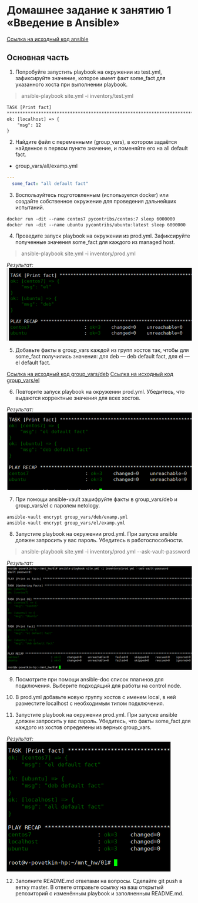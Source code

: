 # Домашнее задание к занятию 1 «Введение в Ansible»

[Ссылка на исходный код ansible](./home_work/mnt_01/)

## Основная часть

1. Попробуйте запустить playbook на окружении из test.yml, зафиксируйте значение, которое имеет факт some_fact для указанного хоста при выполнении playbook.

> ansible-playbook site.yml -i inventory/test.yml

```
TASK [Print fact] **********************************************************************************************************************************************************************************
ok: [localhost] => {
    "msg": 12
}
```

2. Найдите файл с переменными (group_vars), в котором задаётся найденное в первом пункте значение, и поменяйте его на all default fact.

* group_vars/all/examp.yml

```YAML
---
  some_fact: "all default fact"
```

3. Воспользуйтесь подготовленным (используется docker) или создайте собственное окружение для проведения дальнейших испытаний.

```
docker run -dit --name centos7 pycontribs/centos:7 sleep 6000000
docker run -dit --name ubuntu pycontribs/ubuntu:latest sleep 6000000
```


4. Проведите запуск playbook на окружении из prod.yml. Зафиксируйте полученные значения some_fact для каждого из managed host.

> ansible-playbook site.yml -i inventory/prod.yml

*Результат:*
![mnt1-task4-1](./home_work/mnt_01/screenshots/Screenshot_4.png)


5. Добавьте факты в group_vars каждой из групп хостов так, чтобы для some_fact получились значения: для deb — deb default fact, для el — el default fact.

[Ссылка на исходный код group_vars/deb](./home_work/mnt_01/group_vars/deb/examp.yml)
[Ссылка на исходный код group_vars/el](./home_work/mnt_01/group_vars/el/examp.yml)

6. Повторите запуск playbook на окружении prod.yml. Убедитесь, что выдаются корректные значения для всех хостов.

*Результат:*
![mnt1-task6-1](./home_work/mnt_01/screenshots/Screenshot_6.png)


7. При помощи ansible-vault зашифруйте факты в group_vars/deb и group_vars/el с паролем netology.

```
ansible-vault encrypt group_vars/deb/examp.yml
ansible-vault encrypt group_vars/el/examp.yml
```
8. Запустите playbook на окружении prod.yml. При запуске ansible должен запросить у вас пароль. Убедитесь в работоспособности.

> ansible-playbook site.yml -i inventory/prod.yml --ask-vault-password

*Результат:*
![mnt1-task8-1](./home_work/mnt_01/screenshots/Screenshot_8.png)

9. Посмотрите при помощи ansible-doc список плагинов для подключения. Выберите подходящий для работы на control node.

10. В prod.yml добавьте новую группу хостов с именем local, в ней разместите localhost с необходимым типом подключения.

11. Запустите playbook на окружении prod.yml. При запуске ansible должен запросить у вас пароль. Убедитесь, что факты some_fact для каждого из хостов определены из верных group_vars.

*Результат:*
![mnt1-task11-1](./home_work/mnt_01/screenshots/Screenshot_11.png)

12. Заполните README.md ответами на вопросы. Сделайте git push в ветку master. В ответе отправьте ссылку на ваш открытый репозиторий с изменённым playbook и заполненным README.md.


